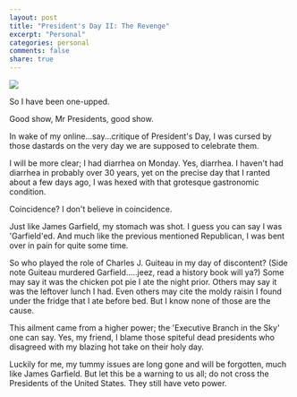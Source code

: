 ```yaml
---
layout: post
title: "President's Day II: The Revenge"
excerpt: "Personal"
categories: personal
comments: false
share: true
---
```



![](https://upload.wikimedia.org/wikipedia/commons/8/8c/Garfield_assassination_engraving_cropped.jpg)




So I have been one-upped.

Good show, Mr Presidents, good show.

In wake of my online...say...critique of President's Day, I was cursed by those dastards on the very day we are supposed to celebrate them.

I will be more clear; I had diarrhea on Monday. Yes, diarrhea. I haven't had diarrhea in probably over 30 years, yet on the precise day that I ranted about a few days ago, I was hexed with that grotesque gastronomic condition.

Coincidence? I don't believe in coincidence.

Just like James Garfield, my stomach was shot. I guess you can say I was 'Garfield'ed. And much like the previous mentioned Republican, I was bent over in pain for quite some time.


So who played the role of Charles J. Guiteau in my day of discontent? (Side note Guiteau murdered Garfield.....jeez, read a history book will ya?) Some may say it was the chicken pot pie I ate the night prior. Others may say it was the leftover lunch I had. Even others may cite the moldy raisin I found under the fridge that I ate before bed. But I know none of those are the cause. 

This ailment came from a higher power; the 'Executive Branch in the Sky' one can say. Yes, my friend, I blame those spiteful dead presidents who disagreed with my blazing hot take on their holy day.

Luckily for me, my tummy issues are long gone and will be forgotten, much like James Garfield. But let this be a warning to us all; do not cross the Presidents of the United States. They still have veto power. 














